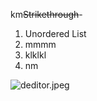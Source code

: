 km~~Strikethrough~~- 

1. Unordered List
2. mmmm
3. klklkl
4. nm

![deditor.jpeg](https://docs-api.cloudlabs.ai/repos/raw.githubusercontent.com/Rabin-spektra/Messi-Project/main/50381gkxXxE4c/images/deditor.jpeg?token=8b2t1Sg45N8JBe8QNwBlyhJq)